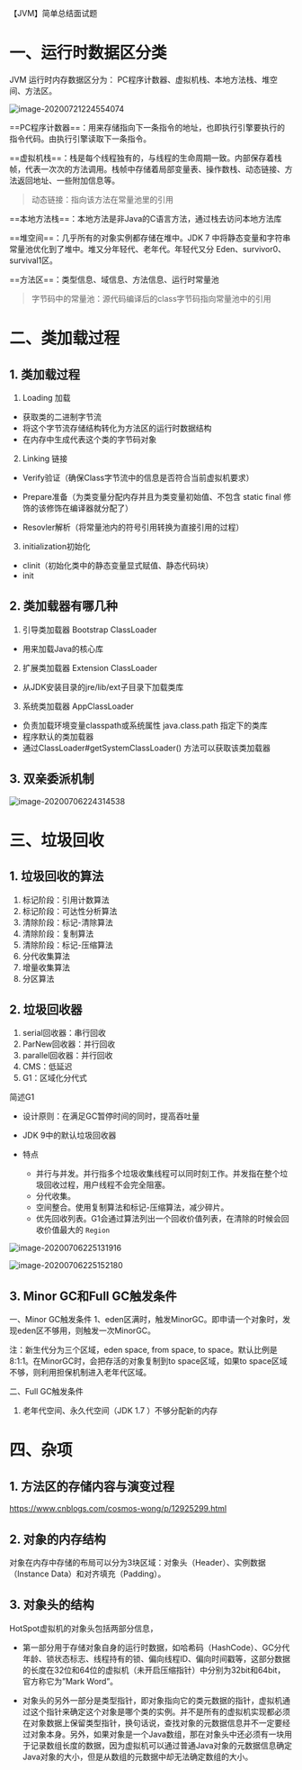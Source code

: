 【JVM】简单总结面试题





# 一、运行时数据区分类

JVM 运行时内存数据区分为： PC程序计数器、虚拟机栈、本地方法栈、堆空间、方法区。



![image-20200721224554074](https://raw.githubusercontent.com/bluepopo/myblog/master/img/20200721224555.png)

 ==PC程序计数器==：用来存储指向下一条指令的地址，也即执行引擎要执行的指令代码。由执行引擎读取下一条指令。

==虚拟机栈==：栈是每个线程独有的，与线程的生命周期一致。内部保存着栈帧，代表一次次的方法调用。栈帧中存储着局部变量表、操作数栈、动态链接、方法返回地址、一些附加信息等。

> 动态链接：指向该方法在常量池里的引用

==本地方法栈==：本地方法是非Java的C语言方法，通过栈去访问本地方法库

==堆空间==：几乎所有的对象实例都存储在堆中。JDK 7 中将静态变量和字符串常量池优化到了堆中。堆又分年轻代、老年代。年轻代又分 Eden、survivor0、survival1区。

==方法区==：类型信息、域信息、方法信息、运行时常量池

> 字节码中的常量池：源代码编译后的class字节码指向常量池中的引用





# 二、类加载过程

## 1. 类加载过程

1. Loading 加载

- 获取类的二进制字节流
- 将这个字节流存储结构转化为方法区的运行时数据结构
- 在内存中生成代表这个类的字节码对象

2. Linking 链接

- Verify验证（确保Class字节流中的信息是否符合当前虚拟机要求）
- Prepare准备（为类变量分配内存并且为类变量初始值、不包含 static final 修饰的该修饰在编译器就分配了）

- Resovler解析（将常量池内的符号引用转换为直接引用的过程）

3. initialization初始化

- clinit（初始化类中的静态变量显式赋值、静态代码块）
- init



## 2. 类加载器有哪几种

1. 引导类加载器 Bootstrap ClassLoader

- 用来加载Java的核心库

2. 扩展类加载器 Extension ClassLoader

- 从JDK安装目录的jre/lib/ext子目录下加载类库

3. 系统类加载器 AppClassLoader

- 负责加载环境变量classpath或系统属性 java.class.path 指定下的类库
- 程序默认的类加载器
- 通过ClassLoader#getSystemClassLoader() 方法可以获取该类加载器





## 3. 双亲委派机制

![image-20200706224314538](https://raw.githubusercontent.com/bluepopo/myblog/master/img/20200706224528.png)







# 三、垃圾回收



## 1. 垃圾回收的算法

1. 标记阶段：引用计数算法
2. 标记阶段：可达性分析算法
3. 清除阶段：标记-清除算法
4. 清除阶段：复制算法
5. 清除阶段：标记-压缩算法
6. 分代收集算法
7. 增量收集算法
8. 分区算法



## 2. 垃圾回收器

1. serial回收器：串行回收
2. ParNew回收器：并行回收
3. parallel回收器：并行回收
4. CMS：低延迟
5. G1：区域化分代式



简述G1

- 设计原则：在满足GC暂停时间的同时，提高吞吐量

- JDK 9中的默认垃圾回收器
- 特点
  - 并行与并发。并行指多个垃圾收集线程可以同时刻工作。并发指在整个垃圾回收过程，用户线程不会完全阻塞。
  - 分代收集。
  - 空间整合。使用复制算法和标记-压缩算法，减少碎片。
  - 优先回收列表。G1会通过算法列出一个回收价值列表，在清除的时候会回收价值最大的 `Region`



![image-20200706225131916](https://raw.githubusercontent.com/bluepopo/myblog/master/img/20200706231319.png)

![image-20200706225152180](https://raw.githubusercontent.com/bluepopo/myblog/master/img/20200706231304.png)





## 3. Minor GC和Full GC触发条件

一、Minor GC触发条件
   1、eden区满时，触发MinorGC。即申请一个对象时，发现eden区不够用，则触发一次MinorGC。

   注：新生代分为三个区域，eden space, from space, to space。默认比例是8:1:1。在MinorGC时，会把存活的对象复制到to space区域，如果to space区域不够，则利用担保机制进入老年代区域。

二、Full GC触发条件

1. 老年代空间、永久代空间（JDK 1.7 ）不够分配新的内存





# 四、杂项

## 1. 方法区的存储内容与演变过程

https://www.cnblogs.com/cosmos-wong/p/12925299.html



## 

## 2. 对象的内存结构

对象在内存中存储的布局可以分为3块区域：对象头（Header）、实例数据（Instance Data）和对齐填充（Padding）。

## 3. 对象头的结构

HotSpot虚拟机的对象头包括两部分信息，

- 第一部分用于存储对象自身的运行时数据，如哈希码（HashCode）、GC分代年龄、锁状态标志、线程持有的锁、偏向线程ID、偏向时间戳等，这部分数据的长度在32位和64位的虚拟机（未开启压缩指针）中分别为32bit和64bit，官方称它为”Mark Word”。

- 对象头的另外一部分是类型指针，即对象指向它的类元数据的指针，虚拟机通过这个指针来确定这个对象是哪个类的实例。并不是所有的虚拟机实现都必须在对象数据上保留类型指针，换句话说，查找对象的元数据信息并不一定要经过对象本身。另外，如果对象是一个Java数组，那在对象头中还必须有一块用于记录数组长度的数据，因为虚拟机可以通过普通Java对象的元数据信息确定Java对象的大小，但是从数组的元数据中却无法确定数组的大小。